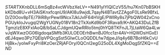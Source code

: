 $START$XKnbDLL6mSqBz4vcWVbzXeLV++N491ylYlQlCzV55/hu7Kn07bBSKHkKDbd8U+vH3AiSKnxfcqnU9/AKl8u9wjdL7qayN4BTavtZZAgoF0LsRe9BfxLD/Z0Oov8pTE/79iR8yrPewI9Ncx7JklJvIF64HVgE/PWIRy8s7jPbQW042xCnoPGUykIoJvugql2WgYUGNy018V18n2TkXoKd9b0F3Rava9/K+AKQ43DuLZfBTgmzlzE8XFxIAoQ8/bSaLCJdgmUQwRRIo5tmj0hYQ8TKFnJL7jLtaW6Qa4LwvJqWXwzOG06lgdoqaSMfb3KULOEOErhBwnBJ0fcc1zr4AV+HQWDsHGxEldEJ4qwo3Pz7QEIpVPQcgSst5GlwCLoOQDDLfw7djpeJ/Iq4y6B7BoH6kCvUHjBk+/yoIwFxyPri8KzOerZRjAFOry/0QCnl2egG25oDL4XgMoDqgSfZKQ==$END$